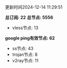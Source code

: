 更新时间2024-12-14 11:29:51

**总订阅: 22**
**总节点: 5556**
- vless节点: 13

**google ping有效节点: 62**
- ss节点: 43
- trojan节点: 8
- v2ray节点: 11
